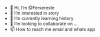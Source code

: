 - 👋 Hi, I’m @Fersereste
- 👀 I’m interested in story
- 🌱 I’m currently learning history
- 💞️ I’m looking to collaborate on ...
- 📫 How to reach me email and whats app

<!---
Fersereste/Fersereste is a ✨ special ✨ repository because its `README.md` (this file) appears on your GitHub profile.
You can click the Preview link to take a look at your changes.
--->
